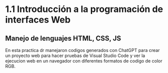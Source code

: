 # 1.1 Introducción a la programación de interfaces Web

## Manejo de lenguajes HTML, CSS, JS

En esta practica dr manejaron codigos generados con ChatGPT para crear un proyecto web para hacer pruebas de Visual Studio Code y ver la ejecucion web en un navegador con diferentes formatos de codigo de color RGB.
